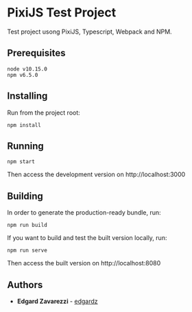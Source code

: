 # PixiJS Test Project

Test project usong PixiJS, Typescript, Webpack and NPM.

## Prerequisites

```
node v10.15.0
npm v6.5.0
```

## Installing

Run from the project root:

```
npm install
```

## Running

```
npm start
```

Then access the development version on http://localhost:3000

## Building

In order to generate the production-ready bundle, run:

```
npm run build
```

If you want to build and test the built version locally, run:

```
npm run serve
```

Then access the built version on http://localhost:8080

## Authors

- **Edgard Zavarezzi** - [edgardz](https://github.com/edgardz)
